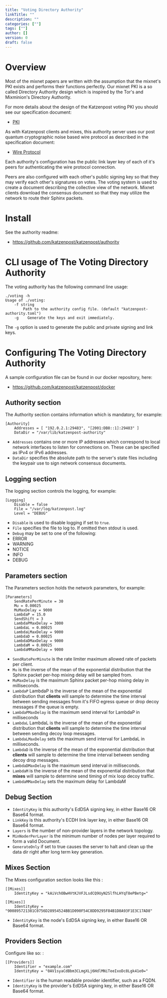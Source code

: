 ```yaml
---
title: "Voting Directory Authority"
linkTitle: ""
description: ""
categories: [""]
tags: [""]
author: []
version: 0
draft: false
---
```


# Overview

Most of the mixnet papers are written with the assumption that the
mixnet's PKI exists and performs their functions perfectly. Our mixnet
PKI is a so called Directory Authority design which is inspired by the
Tor's and Mixminion's Directory Authority.

For more details about the design of the Katzenpost voting PKI you
should see our specification document:

- [PKI](https://github.com/katzenpost/katzenpost/blob/master/docs/specs/pki.md)

As with Katzenpost clients and mixes, this authority server uses our
post quantum cryptographic noise based wire protocol as described in the
specification document:

- [Wire Protocol](https://github.com/katzenpost/katzenpost/blob/master/docs/specs/wire-protocol.md)

Each authority's configuration has the public link layer key of each of
it's peers for authenticating the wire protocol connection.

Peers are also configured with each other's public signing key so that
they may verify each other's signatures on votes. The voting system is
used to create a document describing the collective view of the network.
Mixnet clients download the consensus document so that they may utilize
the network to route their Sphinx packets.

# Install

See the authority readme:

- https://github.com/katzenpost/katzenpost/authority

# CLI usage of The Voting Directory Authority

The voting authority has the following command line usage:

```
./voting -h
Usage of ./voting:
    -f string
        Path to the authority config file. (default "katzenpost-authority.toml")
    -g    Generate the keys and exit immediately.
```

The `-g` option is used to generate the public and private signing and
link keys.

# Configuring The Voting Directory Authority

A sample configuration file can be found in our docker repository, here:

- https://github.com/katzenpost/katzenpost/docker

## Authority section

The Authority section contains information which is mandatory, for
example:

```
[Authority]
    Addresses = [ "192.0.2.1:29483", "[2001:DB8::1]:29483" ]
    DataDir = "/var/lib/katzenpost-authority"
```

- `Addresses` contains one or more IP addresses which correspond to local network interfaces to listen for connections on. These can be specified as IPv4 or IPv6 addresses.
- `DataDir` specifies the absolute path to the server\'s state files including the keypair use to sign network consensus documents.

## Logging section

The logging section controls the logging, for example:

```
[Logging]
    Disable = false
    File = "/var/log/katzenpost.log"
    Level = "DEBUG"
```

- `Disable` is used to disable logging if set to `true`.
- `File` specifies the file to log to. If omitted then stdout is used.
- `Debug` may be set to one of the following:
- ERROR
- WARNING
- NOTICE
- INFO
- DEBUG

## Parameters section

The Parameters section holds the network parameters, for example:

```
[Parameters]
    SendRatePerMinute = 30
    Mu = 0.00025
    MuMaxDelay = 9000
    LambdaP = 15.0
    SendShift = 3
    LambdaPMaxDelay = 3000
    LambdaL = 0.00025
    LambdaLMaxDelay = 9000
    LambdaD = 0.00025
    LambdaDMaxDelay = 9000
    LambdaM = 0.00025
    LambdaMMaxDelay = 9000
```

- `SendRatePerMinute` is the rate limiter maximum allowed rate of packets per client.
- `Mu` is the inverse of the mean of the exponential distribution that the Sphinx packet per-hop mixing delay will be sampled from.
- `MuMaxDelay` is the maximum Sphinx packet per-hop mixing delay in milliseconds.
- `LambdaP` LambdaP is the inverse of the mean of the exponential distribution that **clients** will sample to determine the time interval between sending messages from it\'s FIFO egress queue or drop decoy messages if the queue is empty.
- `LambdaPMaxDelay` is the maximum send interval for LambdaP in milliseconds
- `LambdaL` LambdaL is the inverse of the mean of the exponential distribution that **clients** will sample to determine the time interval between sending decoy loop messages.
- `LambdaLMaxDelay` sets the maximum send interval for LambdaL in milliseconds.
- `LambdaD` is the inverse of the mean of the exponential distribution that **clients** will sample to determine the time interval between sending decoy drop messages.
- `LambdaDMaxDelay` is the maximum send interval in milliseconds.
- `LambdaM` is the inverse of the mean of the exponential distribution that **mixes** will sample to determine send timing of mix loop decoy traffic.
- `LambdaMMaxDelay` sets the maximum delay for LambdaM

## Debug Section

- `IdentityKey` is this authority's EdDSA signing key, in either Base16 OR Base64 format.
- `LinkKey` is this authority's ECDH link layer key, in either Base16 OR Base64 format.
- `Layers` is the number of non-provider layers in the network topology.
- `MinNoderPerLayer` is the minimum number of nodes per layer required to form a valid Document.
- `GenerateOnly` if set to true causes the server to halt and clean up the data dir right after long term key generation.

## Mixes Section

The Mixes configuration section looks like this :

```
[[Mixes]]
    IdentityKey = "kAiVchOBwHVtKJVFJLsdCQ9UyN2SlfhLHYqT8ePBetg="

[[Mixes]]
    IdentityKey = "900895721381C0756D28954524BB1D090F54C8DD9295F84B1D8A93F1E3C17AD8"
```

- `IdentityKey` is the node\'s EdDSA signing key, in either Base16 OR Base64 format.

## Providers Section

Configure like so: :

```
[[Providers]]
    Identifier = "example.com"
    IdentityKey = "0AV1syaCdBbm3CLmgXLj6HdlMNiTeeIxoDc8Lgk41e0="
```

- `Identifier` is the human readable provider identifier, such as a FQDN.
- `IdentityKey` is the provider\'s EdDSA signing key, in either Base16 OR Base64 format.
